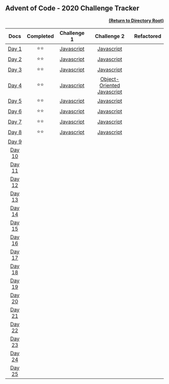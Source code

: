 ## Advent of Code - 2020 Challenge Tracker

[<p align="right">**(Return to Directory Root)**</p>](https://github.com/BeckTimothy/Advent-of-Code/)

| **Docs** |  **Completed** | **Challenge 1** | **Challenge 2** | **Refactored** |
|:---:|:---------:|:---------:|:---------:|:---------:|
| [Day 1](https://adventofcode.com/2020/day/1) | :star::star: | [Javascript](https://github.com/BeckTimothy/Advent-of-Code/blob/master/2020/12-01-20/challenges/script.js) | [Javascript](https://github.com/BeckTimothy/Advent-of-Code/blob/master/2020/12-01-20/challenges/script.js) |  |
| [Day 2](https://adventofcode.com/2020/day/2) | :star::star: | [Javascript](https://github.com/BeckTimothy/Advent-of-Code/blob/master/2020/12-02-20/challenge-1/script.js) | [Javascript](https://github.com/BeckTimothy/Advent-of-Code/blob/master/2020/12-02-20/challenge-2/script.js) |  |
| [Day 3](https://adventofcode.com/2020/day/3) | :star::star: | [Javascript](https://github.com/BeckTimothy/Advent-of-Code/blob/master/2020/12-03-20/challenge-1/script.js) | [Javascript](https://github.com/BeckTimothy/Advent-of-Code/blob/master/2020/12-03-20/challenge-2/script.js) |  |
| [Day 4](https://adventofcode.com/2020/day/4) | :star::star: | [Javascript](https://github.com/BeckTimothy/Advent-of-Code/blob/master/2020/12-04-20/challenge-1/script.js) | [Object-Oriented Javascript](https://github.com/BeckTimothy/Advent-of-Code/blob/master/2020/12-04-20/challenge-2/script.js) |  |
| [Day 5](https://adventofcode.com/2020/day/5) | :star::star: | [Javascript](https://github.com/BeckTimothy/Advent-of-Code/blob/master/2020/12-05-20/challenge-1/script.js) | [Javascript](https://github.com/BeckTimothy/Advent-of-Code/blob/master/2020/12-05-20/challenge-2/script.js) |  |
| [Day 6](https://adventofcode.com/2020/day/6) | :star::star: | [Javascript](https://github.com/BeckTimothy/Advent-of-Code/blob/master/2020/12-06-20/challenge-1/script.js) | [Javascript](https://github.com/BeckTimothy/Advent-of-Code/blob/master/2020/12-06-20/challenge-2/script.js) |  |
| [Day 7](https://adventofcode.com/2020/day/7) | :star::star: | [Javascript](https://github.com/BeckTimothy/Advent-of-Code/blob/master/2020/12-07-20/challenge-1/script.js) | [Javascript](https://github.com/BeckTimothy/Advent-of-Code/blob/master/2020/12-07-20/challenge-2/script.js) |  |
| [Day 8](https://adventofcode.com/2020/day/8) | :star::star: | [Javascript](https://github.com/BeckTimothy/Advent-of-Code/blob/master/2020/12-08-20/challenge-1/script.js) | [Javascript](https://github.com/BeckTimothy/Advent-of-Code/blob/master/2020/12-08-20/challenge-2/script.js) |  |
| [Day 9](https://adventofcode.com/2020/day/9) |  |  |  |  |
| [Day 10](https://adventofcode.com/2020/day/10) |  |  |  |  |
| [Day 11](https://adventofcode.com/2020/day/11) |  |  |  |  |
| [Day 12](https://adventofcode.com/2020/day/12) |  |  |  |  |
| [Day 13](https://adventofcode.com/2020/day/13) |  |  |  |  |
| [Day 14](https://adventofcode.com/2020/day/14) |  |  |  |  |
| [Day 15](https://adventofcode.com/2020/day/15) |  |  |  |  |
| [Day 16](https://adventofcode.com/2020/day/16) |  |  |  |  |
| [Day 17](https://adventofcode.com/2020/day/17) |  |  |  |  |
| [Day 18](https://adventofcode.com/2020/day/18) |  |  |  |  |
| [Day 19](https://adventofcode.com/2020/day/19) |  |  |  |  |
| [Day 20](https://adventofcode.com/2020/day/20) |  |  |  |  |
| [Day 21](https://adventofcode.com/2020/day/21) |  |  |  |  |
| [Day 22](https://adventofcode.com/2020/day/22) |  |  |  |  |
| [Day 23](https://adventofcode.com/2020/day/23) |  |  |  |  |
| [Day 24](https://adventofcode.com/2020/day/24) |  |  |  |  |
| [Day 25](https://adventofcode.com/2020/day/25) |  |  |  |  |

